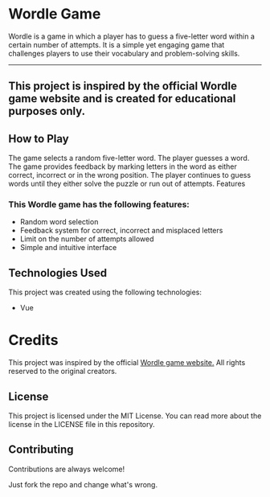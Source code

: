 # Wordle Game
Wordle is a game in which a player has to guess a five-letter word within a certain number of attempts. It is a simple yet engaging game that challenges players to use their vocabulary and problem-solving skills.

------
This project is inspired by the official Wordle game website and is created for educational purposes only.
------
## How to Play
The game selects a random five-letter word.
The player guesses a word.
The game provides feedback by marking letters in the word as either correct, incorrect or in the wrong position.
The player continues to guess words until they either solve the puzzle or run out of attempts.
Features
### This Wordle game has the following features:

- Random word selection
- Feedback system for correct, incorrect and misplaced letters
- Limit on the number of attempts allowed
- Simple and intuitive interface

## Technologies Used
This project was created using the following technologies:
- Vue
# Credits
This project was inspired by the official [Wordle game website.](https://www.nytimes.com/games/wordle/index.html) All rights reserved to the original creators.

## License
This project is licensed under the MIT License. You can read more about the license in the LICENSE file in this repository.



## Contributing

Contributions are always welcome!

Just fork the repo and change what's wrong.



